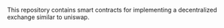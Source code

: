 This repository contains smart contracts for implementing a decentralized exchange similar to uniswap.
